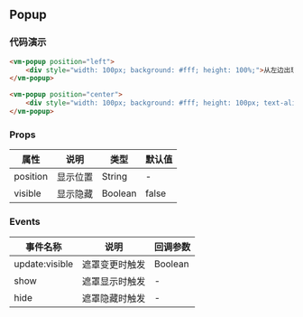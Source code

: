 ## Popup

### 代码演示

```html
<vm-popup position="left">
    <div style="width: 100px; background: #fff; height: 100%;">从左边出现</div>
</vm-popup>

<vm-popup position="center">
    <div style="width: 100px; background: #fff; height: 100px; text-align: center;">在中间出现</div>
</vm-popup>
```  

### Props
属性 | 说明 | 类型 | 默认值
-----|-----|-------|------
position | 显示位置 | String | -
visible | 显示隐藏 | Boolean | false

### Events
事件名称|说明|回调参数
---|----|----
update:visible | 遮罩变更时触发 | Boolean
show | 遮罩显示时触发 | -
hide | 遮罩隐藏时触发 | -